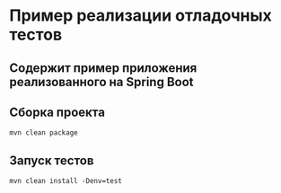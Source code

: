 # Пример реализации отладочных тестов
## Содержит пример приложения реализованного на **Spring Boot**  
## Сборка проекта
```
mvn clean package
```
## Запуск тестов
```
mvn clean install -Denv=test
```